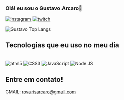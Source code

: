 ### Olá! eu sou o Gustavo Arcaro👋

[![instagram](https://img.shields.io/badge/Instagram-E4405F?style=for-the-badge&logo=instagram&logoColor=white)](https://www.instagram.com/gutoowzz/)
[![twitch](https://img.shields.io/badge/Twitch-9146FF?style=for-the-badge&logo=twitch&logoColor=white)](https://www.twitch.tv/gutowwz)

![Gustavo Top Langs](https://github-readme-stats.vercel.app/api/top-langs/?username=gustavoarcaro&hide_progress=true)

## Tecnologias que eu uso no meu dia

<div style="display: inline_block"><br/>
   <img align="center" alt="html5" src="https://img.shields.io/badge/HTML5-E34F26?style=for-the-badge&logo=html5&logoColor=white"/>
   <img align="center" alt="CSS3" src="https://img.shields.io/badge/CSS3-1572B6?style=for-the-badge&logo=css3&logoColor=white"/>
   <img align="center" alt="JavaScript" src="https://img.shields.io/badge/JavaScript-323330?style=for-the-badge&logo=javascript&logoColor=F7DF1E"/>
   <img align="center" alt="Node.JS" src="https://img.shields.io/badge/Node.js-43853D?style=for-the-badge&logo=node.js&logoColor=white"/>
</div>

## Entre em contato!
GMAIL: rovarisarcaro@gmail.com
